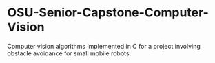 # OSU-Senior-Capstone-Computer-Vision
Computer vision algorithms implemented in C for a project involving obstacle avoidance for small mobile robots.
